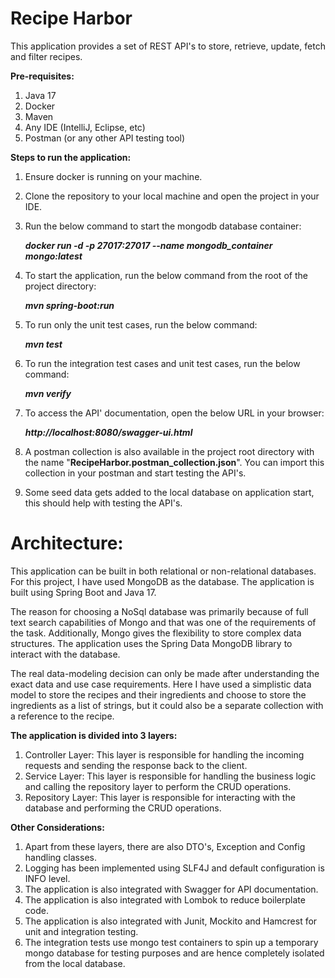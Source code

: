 # Recipe Harbor

This application provides a set of REST API's to store, retrieve, update, fetch and filter recipes.

**Pre-requisites:**
1. Java 17
2. Docker
3. Maven
4. Any IDE (IntelliJ, Eclipse, etc)
5. Postman (or any other API testing tool)

**Steps to run the application:**
1. Ensure docker is running on your machine.
2. Clone the repository to your local machine and open the project in your IDE.
3. Run the below command to start the mongodb database container:

   _**docker run -d -p 27017:27017 --name mongodb_container mongo:latest**_

4. To start the application, run the below command from the root of the project directory:

    _**mvn spring-boot:run**_

5. To run only the unit test cases, run the below command:

     _**mvn test**_

6. To run the integration test cases and unit test cases, run the below command:

     _**mvn verify**_

7. To access the API' documentation, open the below URL in your browser:

     _**http://localhost:8080/swagger-ui.html**_

8. A postman collection is also available in the project root directory with the name "**RecipeHarbor.postman_collection.json**". 
   You can import this collection in your postman and start testing the API's. 
9. Some seed data gets added to the local database on application start, this should help with testing the API's.

# Architecture:

This application can be built in both relational or non-relational databases.
For this project, I have used MongoDB as the database. The application is built using Spring Boot and Java 17.

The reason for choosing a NoSql database was primarily because of full text search capabilities of Mongo and that was one of the requirements of the task.
Additionally, Mongo gives the flexibility to store complex data structures.
The application uses the Spring Data MongoDB library to interact with the database.

The real data-modeling decision can only be made after understanding the exact data and use case requirements.
Here I have used a simplistic data model to store the recipes and their ingredients and choose to store the ingredients as a list of strings, 
but it could also be a separate collection with a reference to the recipe.


**The application is divided into 3 layers:**
1. Controller Layer: This layer is responsible for handling the incoming requests and sending the response back to the client.
2. Service Layer: This layer is responsible for handling the business logic and calling the repository layer to perform the CRUD operations.
3. Repository Layer: This layer is responsible for interacting with the database and performing the CRUD operations.

**Other Considerations:**
1. Apart from these layers, there are also DTO's, Exception and Config handling classes.
2. Logging has been implemented using SLF4J and default configuration is INFO level.
3. The application is also integrated with Swagger for API documentation.
4. The application is also integrated with Lombok to reduce boilerplate code.
5. The application is also integrated with Junit, Mockito and Hamcrest for unit and integration testing.
6. The integration tests use mongo test containers to spin up a temporary mongo database for testing purposes and are hence completely isolated from the local database.